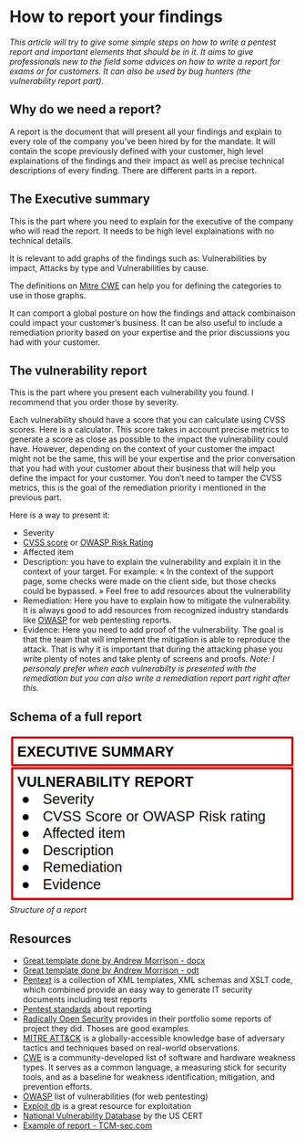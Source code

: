 # How to report your findings

*This article will try to give some simple steps on how to write a pentest report and important elements that should be in it. It aims to give professionals new to the field some advices on how to write a report for exams or for customers. It can also be used by bug hunters (the vulnerability report part).*

## Why do we need a report?

A report is the document that will present all your findings and explain to every role of the company you’ve been hired by for the mandate. It will contain the scope previously defined with your customer, high level explainations of the findings and their impact as well as precise technical descriptions of every finding. There are different parts in a report.

## The Executive summary

This is the part where you need to explain for the executive of the company who will read the report. It needs to be high level explainations with no technical details.

It is relevant to add graphs of the findings such as: Vulnerabilities by impact, Attacks by type and Vulnerabilities by cause.

The definitions on [Mitre CWE](https://cwe.mitre.org/data/definitions/1000.html) can help you for defining the categories to use in those graphs.

It can comport a global posture on how the findings and attack combinaison could impact your customer’s business.
It can be also useful to include a remediation priority based on your expertise and the prior discussions you had with your customer.

## The vulnerability report

This is the part where you present each vulnerability you found. I recommend that you order those by severity.

Each vulnerability should have a score that you can calculate using CVSS scores. Here is a calculator. This score takes in account precise metrics to generate a score as close as possible to the impact the vulnerability could have. However, depending on the context of your customer the impact might not be the same, this will be your expertise and the prior conversation that you had with your customer about their business that will help you define the impact for your customer. You don’t need to tamper the CVSS metrics, this is the goal of the remediation priority i mentioned in the previous part.

Here is a way to present it:

- Severity
- [CVSS score](https://nvd.nist.gov/vuln-metrics/cvss) or [OWASP Risk Rating](https://owasp.org/www-community/OWASP_Risk_Rating_Methodology)
- Affected item
- Description: you have to explain the vulnerability and explain it in the context of your target. For example: « In the context of the support page, some checks were made on the client side, but those checks could be bypassed. »
  Feel free to add resources about the vulnerability
- Remediation: Here you have to explain how to mitigate the vulnerability. It is always good to add resources from recognized industry standards like [OWASP](https://owasp.org/) for web pentesting reports.
- Evidence: Here you need to add proof of the vulnerability.
  The goal is that the team that will implement the mitigation is able to reproduce the attack. That is why it is important that during the attacking phase you write plenty of notes and take plenty of screens and proofs.
*Note: I personaly prefer when each vulnerabilty is presented with the remediation but you can also write a remediation report part right after this.*

## Schema of a full report

![Report](../.res/report-structure.png)  
*Structure of a report*

## Resources

- [Great template done by Andrew Morrison - docx](../.res/pentest_report_template.docx)
- [Great template done by Andrew Morrison - odt](../.res/pentest_report_template.odt)
- [Pentext](https://wiki.owasp.org/index.php/OWASP_PenText_Project) is a collection of XML templates, XML schemas and XSLT code, which combined provide an easy way to generate IT security documents including test reports
- [Pentest standards](https://web.archive.org/web/20210411034006/http://www.pentest-standard.org/index.php/Reporting) about reporting
- [Radically Open Security](https://www.radicallyopensecurity.com/portfolio.htm) provides in their portfolio some reports of project they did. Thoses are good examples.
- [MITRE ATT&CK](https://attack.mitre.org/) is a globally-accessible knowledge base of adversary tactics and techniques based on real-world observations.
- [CWE](https://cwe.mitre.org/) is a community-developed list of software and hardware weakness types. It serves as a common language, a measuring stick for security tools, and as a baseline for weakness identification, mitigation, and prevention efforts.
- [OWASP](https://owasp.org/www-community/vulnerabilities/) list of vulnerabilities (for web pentesting)
- [Exploit db](https://www.exploit-db.com/) is a great resource for exploitation
- [National Vulnerability Database](https://nvd.nist.gov/vuln) by the US CERT
- [Example of report - TCM-sec.com](https://n9i8j6g7.rocketcdn.me/wp-content/uploads/2021/10/TCMS-Demo-Corp-Security-Assessment-Findings-Report.pdf)

